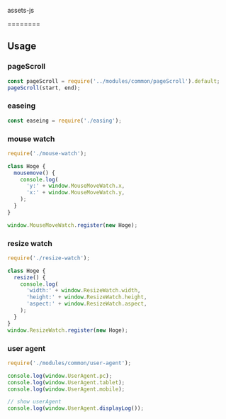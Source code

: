 assets-js

========

## Usage

### pageScroll

```javascript
const pageScroll = require('../modules/common/pageScroll').default;
pageScroll(start, end);
```

### easeing

```javascript
const easeing = require('./easing');
```

### mouse watch
```javascript
require('./mouse-watch');

class Hoge {
  mousemove() {
    console.log(
      'y:' + window.MouseMoveWatch.x,
      'x:' + window.MouseMoveWatch.y,
    );
  }
}

window.MouseMoveWatch.register(new Hoge);
```

### resize watch
```javascript
require('./resize-watch');

class Hoge {
  resize() {
    console.log(
      'width:' + window.ResizeWatch.width,
      'height:' + window.ResizeWatch.height,
      'aspect:' + window.ResizeWatch.aspect,
    );
  }
}
window.ResizeWatch.register(new Hoge);
```

### user agent
```javascript
require('./modules/common/user-agent');

console.log(window.UserAgent.pc);
console.log(window.UserAgent.tablet);
console.log(window.UserAgent.mobile);

// show userAgent
console.log(window.UserAgent.displayLog());
```
